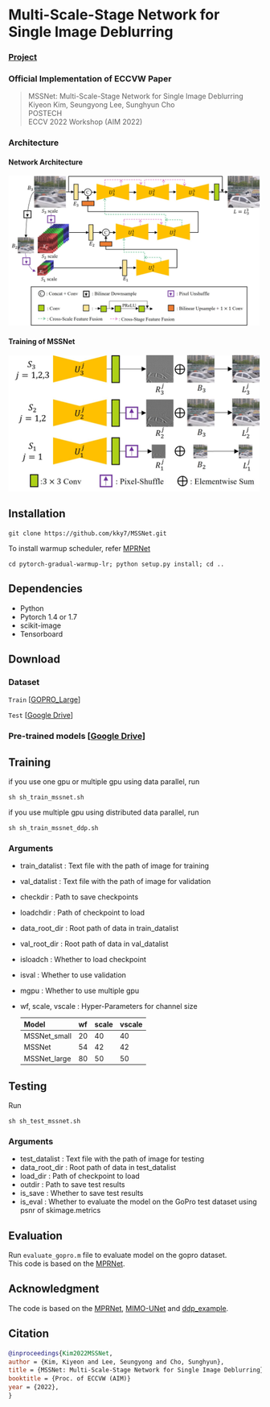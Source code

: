 # Multi-Scale-Stage Network for Single Image Deblurring
### [Project](http://cg.postech.ac.kr/Research/MSSNet/) 
  
### Official Implementation of ECCVW Paper
> MSSNet: Multi-Scale-Stage Network for Single Image Deblurring  
> Kiyeon Kim, Seungyong Lee, Sunghyun Cho  
> POSTECH  
> ECCV 2022 Workshop (AIM 2022)
  
### Architecture
#### Network Architecture
<img src="./img/mssnet.jpg" width="500">  
  
#### Training of MSSNet
<img src="./img/training.jpg" width="500">
  
## Installation
```shell
git clone https://github.com/kky7/MSSNet.git
```

To install warmup scheduler, refer [MPRNet](https://github.com/swz30/MPRNet)
```shell
cd pytorch-gradual-warmup-lr; python setup.py install; cd ..
```

## Dependencies
- Python
- Pytorch 1.4 or 1.7
- scikit-image
- Tensorboard
  
## Download
  
### Dataset
`Train`  [[GOPRO_Large](https://seungjunnah.github.io/Datasets/gopro.html)]

`Test`  [[Google Drive](https://drive.google.com/file/d/12hV5HFTYT1CsYdbOtCr3Sw7xo1DopSeq/view?usp=sharing)] 
  
### Pre-trained models [[Google Drive](https://drive.google.com/file/d/1w8eFYRhevHDiz2TAJUcO9h9P5qbSrCQL/view?usp=sharing)]
  
## Training
if you use one gpu or multiple gpu using data parallel, run  
```shell
sh sh_train_mssnet.sh
```

if you use multiple gpu using distributed data parallel, run  
```shell
sh sh_train_mssnet_ddp.sh
```
  
### Arguments
- train_datalist : Text file with the path of image for training
- val_datalist : Text file with the path of image for validation
- checkdir : Path to save checkpoints
- loadchdir : Path of checkpoint to load
- data_root_dir : Root path of data in train_datalist
- val_root_dir : Root path of data in val_datalist
- isloadch : Whether to load checkpoint
- isval : Whether to use validation
- mgpu : Whether to use multiple gpu
- wf, scale, vscale : Hyper-Parameters for channel size
  
    | Model| wf | scale | vscale |
    |-------|----|----|----|
    |MSSNet_small | 20 | 40 | 40 |
    |MSSNet | 54 | 42 | 42 |
    |MSSNet_large| 80 | 50 | 50 |

  

## Testing
Run
```shell
sh sh_test_mssnet.sh
```
  
### Arguments
- test_datalist : Text file with the path of image for testing
- data_root_dir : Root path of data in test_datalist
- load_dir : Path of checkpoint to load
- outdir : Path to save test results
- is_save : Whether to save test results
- is_eval : Whether to evaluate the model on the GoPro test dataset using psnr of skimage.metrics
  
## Evaluation
Run `evaluate_gopro.m` file to evaluate model on the gopro dataset.  
This code is based on the [MPRNet](https://github.com/swz30/MPRNet/tree/main/Deblurring).
  
## Acknowledgment
The code is based on the [MPRNet](https://github.com/swz30/MPRNet/tree/main/Deblurring), [MIMO-UNet](https://github.com/chosj95/MIMO-UNet) and [ddp_example](https://gist.github.com/sgraaf/5b0caa3a320f28c27c12b5efeb35aa4c).
  
## Citation
```bibtex
@inproceedings{Kim2022MSSNet,
author = {Kim, Kiyeon and Lee, Seungyong and Cho, Sunghyun},
title = {MSSNet: Multi-Scale-Stage Network for Single Image Deblurring},
booktitle = {Proc. of ECCVW (AIM)}
year = {2022},
}
```